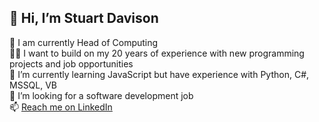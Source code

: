 <h2>👋 Hi, I’m Stuart Davison</h2>

👀 I am currently Head of Computing<br>
👨‍💼 I want to build on my 20 years of experience with new programming projects and job opportunities<br>
🌱 I’m currently learning JavaScript but have experience with Python, C#, MSSQL, VB<br>
💞️ I’m looking for a software development job<br>
📫 [Reach me on LinkedIn](https://www.linkedin.com/in/stuart-davison-67b6a331/)<br>
<br>
